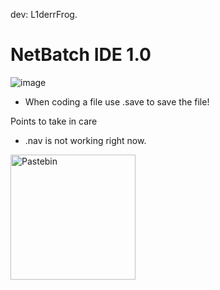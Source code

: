 dev: L1derrFrog.

# NetBatch IDE 1.0

![image](https://github.com/user-attachments/assets/d6aaa863-aa7e-4519-b1e9-cb20ef85b4ef)

- When coding a file use .save to save the file!

Points to take in care
- .nav is not working right now.

<a href="https://pastebin.com/u/PlutoAcid_" target="_blank">
    <img src="https://github.com/user-attachments/assets/d150ed2b-064e-47ff-8220-aa8a1e8329a6" alt="Pastebin" width="200">
</a>

